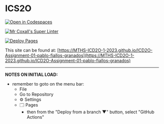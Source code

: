 # ICS2O

[![Open in Codespaces](https://classroom.github.com/assets/launch-codespace-7f7980b617ed060a017424585567c406b6ee15c891e84e1186181d67ecf80aa0.svg)](https://classroom.github.com/open-in-codespaces?assignment_repo_id=13865783)

[![Mr Coxall's Super Linter](https://github.com/MTHS-ICD2O-1-2023/ICD2O-Assignment-01-pablo-fiallos-granados/workflows/Mr%20Coxall's%20Super%20Linter/badge.svg)](https://github.com/MTHS-ICD2O-1-2023/ICD2O-Assignment-01-pablo-fiallos-granados/actions)

[![Deploy Pages](https://github.com/MTHS-ICD2O-1-2023/ICD2O-Assignment-01-pablo-fiallos-granados/workflows/Deploy%20Pages/badge.svg)](https://github.com/MTHS-ICD2O-1-2023/ICD2O-Assignment-01-pablo-fiallos-granados/actions)

This site can be found at: [https://MTHS-ICD2O-1-2023.github.io/ICD2O-Assignment-01-pablo-fiallos-granados](https://MTHS-ICD2O-1-2023.github.io/ICD2O-Assignment-01-pablo-fiallos-granados)

---

**NOTES ON INITIAL LOAD:**
- remember to goto on the menu bar:
  - File
  - Go to Repository
  - ⚙ Settings
  - 🗔 Pages
    - then from the "Deploy from a branch ▼" button, select "GitHub Actions"
